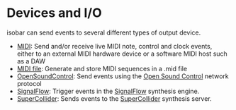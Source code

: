 # Devices and I/O 

isobar can send events to several different types of output device.

- [MIDI](midi.md): Send and/or receive live MIDI note, control and clock events, either to an external MIDI hardware device or a software MIDI host such as a DAW
- [MIDI file](midifile.md): Generate and store MIDI sequences in a .mid file
- [OpenSoundControl](osc.md): Send events using the [Open Sound Control](https://ccrma.stanford.edu/groups/osc/index.html) network protocol
- [SignalFlow](signalflow.md): Trigger events in the [SignalFlow](https://signalflow.dev/) synthesis engine.
- [SuperCollider](supercollider.md): Sends events to the [SuperCollider](https://supercollider.github.io/) synthesis server.